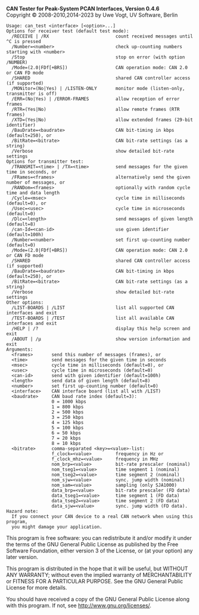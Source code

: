 __CAN Tester for Peak-System PCAN Interfaces, Version 0.4.6__ \
Copyright &copy; 2008-2010,2014-2023 by Uwe Vogt, UV Software, Berlin

```
Usage: can_test <interface> [<option>...]
Options for receiver test (default test mode):
  /RECEIVE | /RX                         count received messages until ^C is pressed
  /Number=<number>                       check up-counting numbers starting with <number>
  /Stop                                  stop on error (with option /NUMBER)
  /Mode=(2.0|FDf[+BRS])                  CAN operation mode: CAN 2.0 or CAN FD mode
  /SHARED                                shared CAN controller access (if supported)
  /MONitor=(No|Yes) | /LISTEN-ONLY       monitor mode (listen-only, transmitter is off)
  /ERR=(No|Yes) | /ERROR-FRAMES          allow reception of error frames
  /RTR=(Yes|No)                          allow remote frames (RTR frames)
  /XTD=(Yes|No)                          allow extended frames (29-bit identifier)
  /BauDrate=<baudrate>                   CAN bit-timing in kbps (default=250), or
  /BitRate=<bitrate>                     CAN bit-rate settings (as a string)
  /Verbose                               show detailed bit-rate settings
Options for transmitter test:
  /TRANSMIT=<time> | /TX=<time>          send messages for the given time in seconds, or
  /FRames=<frames>                       alternatively send the given number of messages, or
  /RANDom=<frames>                       optionally with random cycle time and data length
  /Cycle=<msec>                          cycle time in milliseconds (default=0), or
  /Usec=<usec>                           cycle time in microseconds (default=0)
  /Dlc=<length>                          send messages of given length (default=8)
  /can-Id=<can-id>                       use given identifier (default=100h)
  /Number=<number>                       set first up-counting number (default=0)
  /Mode=(2.0|FDf[+BRS])                  CAN operation mode: CAN 2.0 or CAN FD mode
  /SHARED                                shared CAN controller access (if supported)
  /BauDrate=<baudrate>                   CAN bit-timing in kbps (default=250), or
  /BitRate=<bitrate>                     CAN bit-rate settings (as a string)
  /Verbose                               show detailed bit-rate settings
Other options:
  /LIST-BOARDS | /LIST                   list all supported CAN interfaces and exit
  /TEST-BOARDS | /TEST                   list all available CAN interfaces and exit
  /HELP | /?                             display this help screen and exit
  /ABOUT | /µ                            show version information and exit
Arguments:
  <frames>       send this number of messages (frames), or
  <time>         send messages for the given time in seconds
  <msec>         cycle time in milliseconds (default=0), or
  <usec>         cycle time in microseconds (default=0)
  <can-id>       send with given identifier (default=100h)
  <length>       send data of given length (default=8)
  <number>       set first up-counting number (default=0)
  <interface>    CAN interface board (list all with /LIST)
  <baudrate>     CAN baud rate index (default=3):
                 0 = 1000 kbps
                 1 = 800 kbps
                 2 = 500 kbps
                 3 = 250 kbps
                 4 = 125 kbps
                 5 = 100 kbps
                 6 = 50 kbps
                 7 = 20 kbps
                 8 = 10 kbps
  <bitrate>      comma-separated <key>=<value>-list:
                 f_clock=<value>         frequency in Hz or
                 f_clock_mhz=<value>     frequency in MHz
                 nom_brp=<value>         bit-rate prescaler (nominal)
                 nom_tseg1=<value>       time segment 1 (nominal)
                 nom_tseg2=<value>       time segment 2 (nominal)
                 nom_sjw=<value>         sync. jump width (nominal)
                 nom_sam=<value>         sampling (only SJA1000)
                 data_brp=<value>        bit-rate prescaler (FD data)
                 data_tseg1=<value>      time segment 1 (FD data)
                 data_tseg2=<value>      time segment 2 (FD data)
                 data_sjw=<value>        sync. jump width (FD data).
Hazard note:
  If you connect your CAN device to a real CAN network when using this program,
  you might damage your application.
```

This program is free software: you can redistribute it and/or modify
it under the terms of the GNU General Public License as published by
the Free Software Foundation, either version 3 of the License, or
(at your option) any later version.

This program is distributed in the hope that it will be useful,
but WITHOUT ANY WARRANTY; without even the implied warranty of
MERCHANTABILITY or FITNESS FOR A PARTICULAR PURPOSE.  See the
GNU General Public License for more details.

You should have received a copy of the GNU General Public License
along with this program.  If not, see <http://www.gnu.org/licenses/>.
